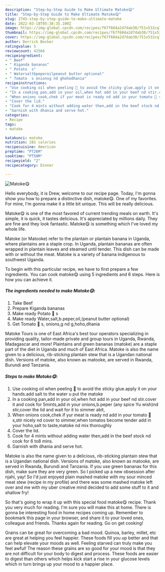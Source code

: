 ```yaml
---
description: "Step-by-Step Guide to Make Ultimate Matoke😋"
title: "Step-by-Step Guide to Make Ultimate Matoke😋"
slug: 2745-step-by-step-guide-to-make-ultimate-matoke
date: 2022-03-18T05:38:35.100Z
image: https://img-global.cpcdn.com/recipes/f67f684a2d7dab30/751x532cq70/matoke😋-recipe-main-photo.jpg
thumbnail: https://img-global.cpcdn.com/recipes/f67f684a2d7dab30/751x532cq70/matoke😋-recipe-main-photo.jpg
cover: https://img-global.cpcdn.com/recipes/f67f684a2d7dab30/751x532cq70/matoke😋-recipe-main-photo.jpg
author: Derrick Becker
ratingvalue: 5
reviewcount: 42566
recipeingredient:
- " Beef"
- " Kiganda bananas"
- " Potato  s"
- " Watersaltbpeperoilpeanut butter optional"
- " Tomato  s onionsg nd ghohodhania"
recipeinstructions:
- "Use cooking oil when peeling 🍌 to avoid the sticky glue.apply it on your hands.add salt to the water u put the matoke"
- "In a cooking pan,add in your oil,when hot add in your beef nd stir.cover it and cook for 5mints,add in your onions,b.peper (any spice Yu wish)nd stir,cover the lid and wait for it to simmer abit,"
- "When onions cook,chek if yur meat is ready nd add in your tomato 🍅 s,stir nicely nd cover to simmer,when tomatos become tender add in your hoho,salt to taste,matoke nd mix thoroughly"
- "Cover the lid."
- "Cook for 4 mints without adding water then,add in the beef stock nd cook for 6 to8 mins."
- "Garnish with dhania and serve hot."
categories:
- Recipe
tags:
- matoke

katakunci: matoke 
nutrition: 281 calories
recipecuisine: American
preptime: "PT26M"
cooktime: "PT50M"
recipeyield: "2"
recipecategory: Dinner

---
```



![Matoke😋](https://img-global.cpcdn.com/recipes/f67f684a2d7dab30/751x532cq70/matoke😋-recipe-main-photo.jpg)

Hello everybody, it is Drew, welcome to our recipe page. Today, I'm gonna show you how to prepare a distinctive dish, matoke😋. One of my favorites. For mine, I'm gonna make it a little bit unique. This will be really delicious.

Matoke😋 is one of the most favored of current trending meals on earth. It's simple, it is quick, it tastes delicious. It's appreciated by millions daily. They are fine and they look fantastic. Matoke😋 is something which I've loved my whole life.

Matoke (or Matooke) refer to the plantain or plantain banana in Uganda, where plantains are a staple crop. In Uganda, plantain bananas are often wrapped in plantain leaves and steamed until tender. This dish can be made with or without the meat. Matoke is a variety of banana indigenous to southwest Uganda.


To begin with this particular recipe, we have to first prepare a few ingredients. You can cook matoke😋 using 5 ingredients and 6 steps. Here is how you can achieve it.

<!--inarticleads1-->

##### The ingredients needed to make Matoke😋:

1. Take  Beef
1. Prepare  Kiganda bananas
1. Make ready  Potato 🥔 s
1. Make ready  Water,salt,b.peper,oil,(peanut butter optional)
1. Get  Tomato 🍅 s, onions,g nd g,hoho,dhania


Matoke Tours is one of East Africa&#39;s best tour operators specializing in providing quality, tailor-made private and group tours in Uganda, Rwanda, Madagascar and more! Plaintains and green bananas (matoke) are a staple part of the diet in Uganda and much of East Africa. Matoke is also the name given to a delicious, rib-sticking plantain stew that is a Ugandan national dish. Versions of matoke, also known as matooke, are served in Rwanda, Burundi and Tanzania. 

<!--inarticleads2-->

##### Steps to make Matoke😋:

1. Use cooking oil when peeling 🍌 to avoid the sticky glue.apply it on your hands.add salt to the water u put the matoke
1. In a cooking pan,add in your oil,when hot add in your beef nd stir.cover it and cook for 5mints,add in your onions,b.peper (any spice Yu wish)nd stir,cover the lid and wait for it to simmer abit,
1. When onions cook,chek if yur meat is ready nd add in your tomato 🍅 s,stir nicely nd cover to simmer,when tomatos become tender add in your hoho,salt to taste,matoke nd mix thoroughly
1. Cover the lid.
1. Cook for 4 mints without adding water then,add in the beef stock nd cook for 6 to8 mins.
1. Garnish with dhania and serve hot.


Matoke is also the name given to a delicious, rib-sticking plantain stew that is a Ugandan national dish. Versions of matoke, also known as matooke, are served in Rwanda, Burundi and Tanzania. If you use green bananas for this dish, make sure they are very green. So I picked up a new obsession after njahi, yay! So I&#39;d just enjoyed plain mashed matoke with my sour minced meat stew (recipe in my profile) and there was some mashed matoke left over and me with my uber creative mind decided to add some stuff to it and shallow fry! 

So that's going to wrap it up with this special food matoke😋 recipe. Thank you very much for reading. I'm sure you will make this at home. There is gonna be interesting food in home recipes coming up. Remember to bookmark this page in your browser, and share it to your loved ones, colleague and friends. Thanks again for reading. Go on get cooking!

Grains can be great for overcoming a bad mood. Quinoa, barley, millet, etc are great at helping you feel happier. These foods fill you up better and that can help elevate your moods as well. Feeling starved can truly make you feel awful! The reason these grains are so good for your mood is that they are not difficult for your body to digest and process. These foods are easier to digest than others which helps kick start a rise in your glucose levels which in turn brings up your mood to a happier place.
